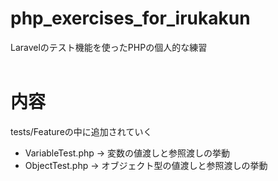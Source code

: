 # php_exercises_for_irukakun
Laravelのテスト機能を使ったPHPの個人的な練習<br>
<br>

# 内容

tests/Featureの中に追加されていく

- VariableTest.php -> 変数の値渡しと参照渡しの挙動
- ObjectTest.php -> オブジェクト型の値渡しと参照渡しの挙動
